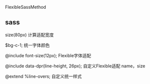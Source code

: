 FlexibleSassMethod

## sass
size(80px) 计算适配宽度

$bg-c-1; 统一字体颜色

@include font-size(12px); Flexible字体适配

@include data-dpr(line-height, 26px); 自定义Flexible适配 name，size

@extend %line-overs; 自定义统一样式